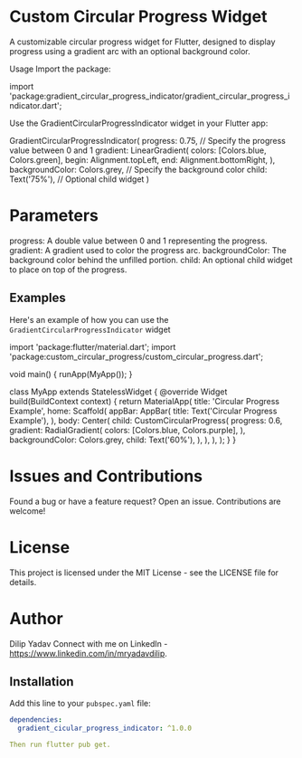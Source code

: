 # Custom Circular Progress Widget

A customizable circular progress widget for Flutter, designed to display progress using a gradient arc with an optional background color.


Usage
Import the package:

import 'package:gradient_circular_progress_indicator/gradient_circular_progress_indicator.dart';

Use the GradientCircularProgressIndicator widget in your Flutter app:

GradientCircularProgressIndicator(
  progress: 0.75, // Specify the progress value between 0 and 1
  gradient: LinearGradient(
    colors: [Colors.blue, Colors.green],
    begin: Alignment.topLeft,
    end: Alignment.bottomRight,
  ),
  backgroundColor: Colors.grey, // Specify the background color
  child: Text('75%'), // Optional child widget
)


# Parameters
progress: A double value between 0 and 1 representing the progress.
gradient: A gradient used to color the progress arc.
backgroundColor: The background color behind the unfilled portion.
child: An optional child widget to place on top of the progress.

## Examples
Here's an example of how you can use the `GradientCircularProgressIndicator` widget

import 'package:flutter/material.dart';
import 'package:custom_circular_progress/custom_circular_progress.dart';

void main() {
  runApp(MyApp());
}

class MyApp extends StatelessWidget {
  @override
  Widget build(BuildContext context) {
    return MaterialApp(
      title: 'Circular Progress Example',
      home: Scaffold(
        appBar: AppBar(
          title: Text('Circular Progress Example'),
        ),
        body: Center(
          child: CustomCircularProgress(
            progress: 0.6,
            gradient: RadialGradient(
              colors: [Colors.blue, Colors.purple],
            ),
            backgroundColor: Colors.grey,
            child: Text('60%'),
          ),
        ),
      ),
    );
  }
}

# Issues and Contributions
Found a bug or have a feature request? Open an issue. Contributions are welcome!

# License
This project is licensed under the MIT License - see the LICENSE file for details.

# Author
Dilip Yadav
Connect with me on LinkedIn - https://www.linkedin.com/in/mryadavdilip.


## Installation

Add this line to your `pubspec.yaml` file:

```yaml
dependencies:
  gradient_cicular_progress_indicator: ^1.0.0

Then run flutter pub get.